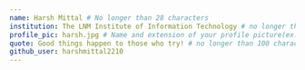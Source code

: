 ```yaml
---
name: Harsh Mittal # No longer than 28 characters
institution: The LNM Institute of Information Technology # no longer than 58 characters
profile_pic: harsh.jpg # Name and extension of your profile picture(ex. mona.png) The picture must be squared and 544px on width and height.
quote: Good things happen to those who try! # no longer than 100 characters, avoid using quotes(") to guarantee the format remains the same.
github_user: harshmittal2210
---
```

